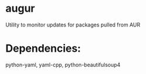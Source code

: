 # augur
Utility to monitor updates for packages pulled from AUR

# Dependencies:
python-yaml, yaml-cpp, python-beautifulsoup4

